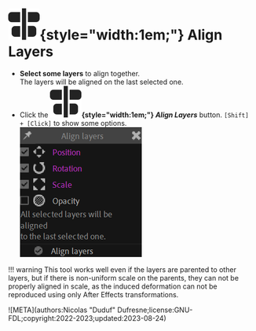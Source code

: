# ![](../../../img/duik/icons/h_align.svg){style="width:1em;"} Align Layers

- **Select some layers** to align together.  
    The layers will be aligned on the last selected one.
- Click the **![](../../../img/duik/icons/h_align.svg){style="width:1em;"} *Align Layers*** button.
    `[Shift] + [Click]` to show some options.  
    ![](../../../img/duik/constraints/align.png)

!!! warning
    This tool works well even if the layers are parented to other layers, but if there is non-uniform scale on the parents, they can not be properly aligned in scale, as the induced deformation can not be reproduced using only After Effects transformations.

![META](authors:Nicolas "Duduf" Dufresne;license:GNU-FDL;copyright:2022-2023;updated:2023-08-24)
